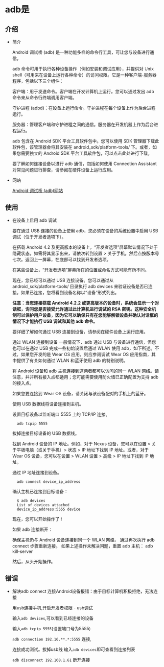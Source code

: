 # adb是

## 介绍

- 简介

    Android 调试桥 (adb) 是一种功能多样的命令行工具，可让您与设备进行通信。
    
    adb 命令可用于执行各种设备操作（例如安装和调试应用），并提供对 Unix shell（可用来在设备上运行各种命令）的访问权限。它是一种客户端-服务器程序，包括以下三个组件：

    客户端：用于发送命令。客户端在开发计算机上运行。您可以通过发出 adb 命令来从命令行终端调用客户端。

    守护进程 (adbd)：在设备上运行命令。守护进程在每个设备上作为后台进程运行。

    服务器：管理客户端和守护进程之间的通信。服务器在开发机器上作为后台进程运行。

    adb 包含在 Android SDK 平台工具软件包中。您可以使用 SDK 管理器下载此软件包，该管理器会将其安装在 android_sdk/platform-tools/ 下。或者，如果您需要独立的 Android SDK 平台工具软件包，可以点击此处进行下载。

    要了解如何连接设备以进行 adb 通信，包括如何使用 Connection Assistant 对常见问题进行排查，请参阅在硬件设备上运行应用。

- 网站

    [Android 调试桥 (adb)网站](https://developer.android.google.cn/studio/command-line/adb)

## 使用

- 在设备上启用 adb 调试
    
    要在通过 USB 连接的设备上使用 adb，您必须在设备的系统设置中启用 USB 调试（位于开发者选项下）。

    在搭载 Android 4.2 及更高版本的设备上，“开发者选项”屏幕默认情况下处于隐藏状态。如需将其显示出来，请依次转到设置 > 关于手机，然后点按版本号七次。返回上一屏幕，在底部可以找到开发者选项。

    在某些设备上，“开发者选项”屏幕所在的位置或命名方式可能有所不同。

    现在，您已经可以通过 USB 连接设备。您可以通过从 android_sdk/platform-tools/ 目录执行 adb devices 来验证设备是否已连接。如果已连接，您将看到设备名称以“设备”形式列出。

    **注意：当您连接搭载 Android 4.2.2 或更高版本的设备时，系统会显示一个对话框，询问您是否接受允许通过此计算机进行调试的 RSA 密钥。这种安全机制可以保护用户设备，因为它可以确保只有在您能够解锁设备并确认对话框的情况下才能执行 USB 调试和其他 adb 命令。**

    要详细了解如何通过 USB 连接到设备，请参阅在硬件设备上运行应用。

    通过 WLAN 连接到设备
    一般情况下，adb 通过 USB 与设备进行通信，但您也可以在通过 USB 完成一些初始设置后通过 WLAN 使用 adb，如下所述。不过，如果您开发的是 Wear OS 应用，则应参阅调试 Wear OS 应用指南，其中提供了有关如何通过 WLAN 和蓝牙使用 adb 的特别说明。

    将 Android 设备和 adb 主机连接到这两者都可以访问的同一 WLAN 网络。请注意，并非所有接入点都适用；您可能需要使用防火墙已正确配置为支持 adb 的接入点。
    
    如果您要连接到 Wear OS 设备，请关闭与该设备配对的手机上的蓝牙。
    
    使用 USB 数据线将设备连接到主机。
    
    设置目标设备以监听端口 5555 上的 TCP/IP 连接。
        
        adb tcpip 5555
        
    拔掉连接目标设备的 USB 数据线。
    
    找到 Android 设备的 IP 地址。例如，对于 Nexus 设备，您可以在设置 > 关于平板电脑（或关于手机）> 状态 > IP 地址下找到 IP 地址。或者，对于 Wear OS 设备，您可以在设置 > WLAN 设置 > 高级 > IP 地址下找到 IP 地址。
    
    通过 IP 地址连接到设备。

        adb connect device_ip_address
        
    确认主机已连接到目标设备： 
    
        $ adb devices
        List of devices attached
        device_ip_address:5555 device
        
    现在，您可以开始操作了！

    如果 adb 连接断开：

    确保主机仍与 Android 设备连接到同一个 WLAN 网络。
    通过再次执行 adb connect 步骤重新连接。
    如果上述操作未解决问题，重置 adb 主机：
        adb kill-server
        
    然后，从头开始操作。

## 错误

- 解决adb connect 连接Android设备报错：由于目标计算机积极拒绝，无法连接

    用usb连接手机,开启开发者权限 - usb调试
    
    输入`adb devices`,可以看到已经连接的设备

    输入`adb tcpip 5555`(设置端口号为5555)

    `adb connection 192.16.**.*:5555` 连接,

    连接成功测试。拔掉usb线 输入`adb devices`即可查看到连接列表

    `adb disconnect 192.168.1.61` 断开连接